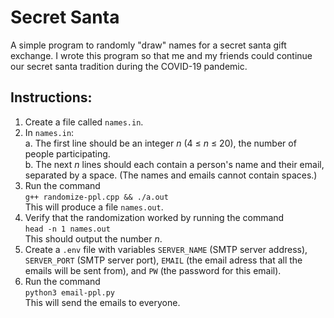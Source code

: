 # Secret Santa

A simple program to randomly "draw" names for a secret santa gift exchange. I wrote this program so that me and my friends could continue our secret santa tradition during the COVID-19 pandemic.

## Instructions:

1. Create a file called `names.in`.
2. In `names.in`:  
  a. The first line should be an integer *n* (4 ≤ *n* ≤ 20), the number of people participating.  
  b. The next *n* lines should each contain a person's name and their email, separated by a space. (The names and emails cannot contain spaces.)
3. Run the command  
`g++ randomize-ppl.cpp && ./a.out`  
This will produce a file `names.out`.
4. Verify that the randomization worked by running the command  
`head -n 1 names.out`  
This should output the number *n*.
5. Create a `.env` file with variables `SERVER_NAME` (SMTP server address),
`SERVER_PORT` (SMTP server port),
`EMAIL` (the email adress that all the emails will be sent from),
and `PW` (the password for this email).
6. Run the command  
`python3 email-ppl.py`  
This will send the emails to everyone.
